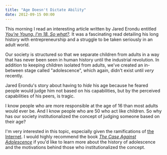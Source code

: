 ```yaml
---
title: "Age Doesn't Dictate Ability"
date: 2012-09-15 00:00
---
```


This morning I read an interesting article written by Jared Erondu entitled _[You're Young. I'm 18. So what?](http://theindustry.cc/2012/09/14/youre-young-im-18-so-what/)._ It was a fascinating read detailing his long history with entrepreneurship and a struggle to be taken seriously in an adult world.

Our society is structured so that we separate children from adults in a way that has never been seen in human history until the industrial revolution. In addition to keeping children isolated from adults, we've created an in-between stage called "adolescence", which again, didn't exist until _very_ recently.

Jared Erondu's story about having to _hide_ his age because he feared people would judge him not based on his capabilities, but by the perceived capabilities of his peers, is tragic.

I know people who are more responsible at the age of 16 than most adults would ever be. And I know people who are 50 who act like children. So why has our society institutionalized the concept of judging someone based on their age?

I'm very interested in this topic, especially given the ramifications of [the Internet](https://ashfurrow.com/2011/11/democratize-all-of-the-things). I would highly recommend the book _[The Case Against Adolescence](http://www.amazon.com/gp/product/188495670X/ref=as_li_ss_tl?ie=UTF8&camp=1789&creative=390957&creativeASIN=188495670X&linkCode=as2&tag=ashfur-20)_ if you'd like to learn more about the history of adolescence and the motivations behind those who institutionalized the concept.

<!-- more -->
